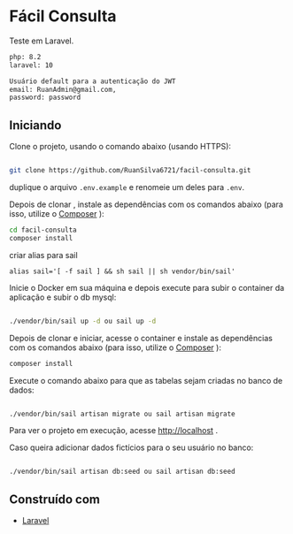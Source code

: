 # Fácil Consulta

Teste em Laravel.

```bash
php: 8.2
laravel: 10
```


```bash
Usuário default para a autenticação do JWT
email: RuanAdmin@gmail.com,
password: password
```


## Iniciando

Clone o projeto, usando o comando abaixo (usando HTTPS):

```bash

git clone https://github.com/RuanSilva6721/facil-consulta.git
```

duplique o arquivo `.env.example` e renomeie um deles para `.env`.


Depois de clonar , instale as dependências com os comandos abaixo (para isso, utilize o [Composer](https://getcomposer.org/) ):

```bash
cd facil-consulta
composer install
```
criar alias para sail

```
alias sail='[ -f sail ] && sh sail || sh vendor/bin/sail'
```


Inicie o Docker em sua máquina e depois execute para subir o container da aplicação e subir o db mysql:

```bash

./vendor/bin/sail up -d ou sail up -d
```



Depois de clonar e iniciar, acesse o container e instale as dependências com os comandos abaixo (para isso, utilize o [Composer](https://getcomposer.org/) ):

```bash
composer install
```

Execute o comando abaixo para que as tabelas sejam criadas no banco de dados:

```bash

./vendor/bin/sail artisan migrate ou sail artisan migrate
```

Para ver o projeto em execução, acesse [http://localhost](http://localhost) .

Caso queira adicionar dados fictícios para o seu usuário no banco:

```bash

./vendor/bin/sail artisan db:seed ou sail artisan db:seed
```

## Construído com 
- [Laravel](https://laravel.com/)